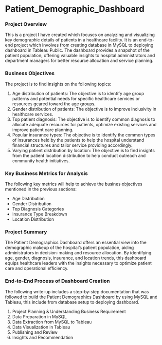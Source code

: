 # Patient_Demographic_Dashboard

### Project Overview
This is a project I have created which focuses on analyzing and visualizing key demographic details of patients in a healthcare facility. 
It is an end-to-end project which involves from creating database in MySQL to deploying dashboard in Tableau Public.
The dashboard provides a snapshot of the patient population, offering valuable insights to hospital administrators and department managers for better resource allocation and service planning.

### Business Objectives
The project is to find insights on the following topics:
1. Age distribution of patients: The objective is to identify age group patterns and potential needs for specific healthcare services or resources geared toward the age groups.
2. Gender distribution of patients: The objective is to improve inclusivity in healthcare services.
3. Top patient diagnosis: The objective is to identify common diagnosis to allocate adequate resources for patients, optimize existing services and improve patient care planning.
4. Popular insurance types: The objective is to identify the common types of insurances held by the patients to help the hospital understand financial structures and tailor service providing accordingly.
5. Varying patient distribution by location: The objective is to find insights from the patient location distribution to help conduct outreach and community health initiatives.

### Key Business Metrics for Analysis
The following key metrics will help to achieve the busines objectives mentioned in the previous sections:
* Age Distribution
* Gender Distribution
* Top Diagnosis Categories
* Insurance Type Breakdown
* Location Distribution

### Project Summary
The Patient Demographics Dashboard offers an essential view into the demographic makeup of the hospital’s patient population, aiding administrators in decision-making and resource allocation.
By identifying age, gender, diagnosis, insurance, and location trends, this dashboard equips healthcare leaders with the insights necessary to optimize patient care and operational efficiency.

### End-to-End Process of Dashboard Creation
The following write-up includes a step-by-step documentation that was followed to build the Patient Demographics Dashboard by using MySQL and Tableau, this include from database setup to deploying dashboard.

1. Project Planning & Understanding Business Requirement
2. Data Preparation in MySQL
3. Data Extraction from MySQL to Tableau
4. Data Visualization in Tableau
5. Publishing and Review
6. Insights and Recommendation

